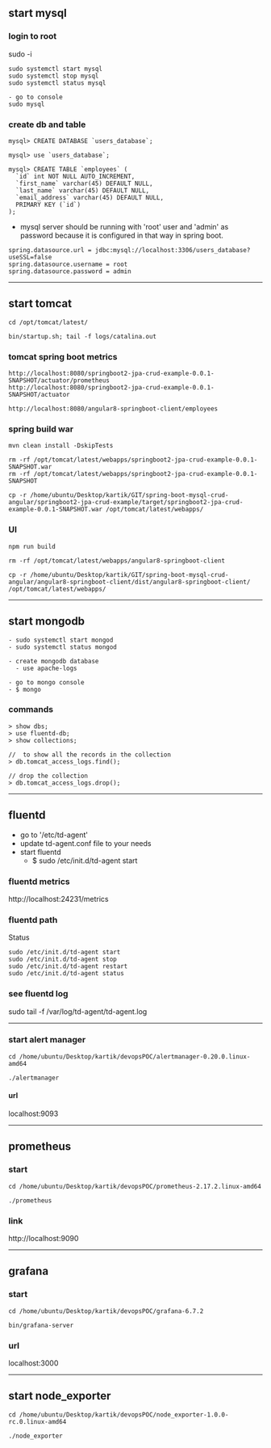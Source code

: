 

## start mysql

### login to root
sudo -i


```
sudo systemctl start mysql
sudo systemctl stop mysql
sudo systemctl status mysql

- go to console
sudo mysql
```

### create db and table
```
mysql> CREATE DATABASE `users_database`;

mysql> use `users_database`;

mysql> CREATE TABLE `employees` (
  `id` int NOT NULL AUTO_INCREMENT,
  `first_name` varchar(45) DEFAULT NULL,
  `last_name` varchar(45) DEFAULT NULL,
  `email_address` varchar(45) DEFAULT NULL,
  PRIMARY KEY (`id`)
);
```

- mysql server should be running with 'root' user and 'admin' as password because it is configured in that way in spring boot.

```
spring.datasource.url = jdbc:mysql://localhost:3306/users_database?useSSL=false
spring.datasource.username = root
spring.datasource.password = admin
```
---

## start tomcat
```
cd /opt/tomcat/latest/

bin/startup.sh; tail -f logs/catalina.out
```

### tomcat spring boot metrics

```
http://localhost:8080/springboot2-jpa-crud-example-0.0.1-SNAPSHOT/actuator/prometheus
http://localhost:8080/springboot2-jpa-crud-example-0.0.1-SNAPSHOT/actuator

http://localhost:8080/angular8-springboot-client/employees

```

### spring build war
```
mvn clean install -DskipTests 

rm -rf /opt/tomcat/latest/webapps/springboot2-jpa-crud-example-0.0.1-SNAPSHOT.war
rm -rf /opt/tomcat/latest/webapps/springboot2-jpa-crud-example-0.0.1-SNAPSHOT

cp -r /home/ubuntu/Desktop/kartik/GIT/spring-boot-mysql-crud-angular/springboot2-jpa-crud-example/target/springboot2-jpa-crud-example-0.0.1-SNAPSHOT.war /opt/tomcat/latest/webapps/
```

### UI
```
npm run build

rm -rf /opt/tomcat/latest/webapps/angular8-springboot-client

cp -r /home/ubuntu/Desktop/kartik/GIT/spring-boot-mysql-crud-angular/angular8-springboot-client/dist/angular8-springboot-client/ /opt/tomcat/latest/webapps/
```
---

## start mongodb
```
- sudo systemctl start mongod
- sudo systemctl status mongod

- create mongodb database
  - use apache-logs

- go to mongo console
- $ mongo
```

### commands
```
> show dbs;
> use fluentd-db;
> show collections;

//  to show all the records in the collection
> db.tomcat_access_logs.find();

// drop the collection
> db.tomcat_access_logs.drop();

```
---

## fluentd

- go to '/etc/td-agent'
- update td-agent.conf file to your needs
- start fluentd
  - $ sudo /etc/init.d/td-agent start

### fluentd metrics
http://localhost:24231/metrics

### fluentd path

Status
```
sudo /etc/init.d/td-agent start
sudo /etc/init.d/td-agent stop
sudo /etc/init.d/td-agent restart
sudo /etc/init.d/td-agent status
```

### see fluentd log
sudo tail -f /var/log/td-agent/td-agent.log 

---

### start alert manager
```
cd /home/ubuntu/Desktop/kartik/devopsPOC/alertmanager-0.20.0.linux-amd64

./alertmanager
```

#### url
localhost:9093

---

## prometheus

### start

```
cd /home/ubuntu/Desktop/kartik/devopsPOC/prometheus-2.17.2.linux-amd64

./prometheus
```

### link

http://localhost:9090

---

## grafana

### start
```
cd /home/ubuntu/Desktop/kartik/devopsPOC/grafana-6.7.2

bin/grafana-server
```

### url
localhost:3000

---


## start node_exporter

```
cd /home/ubuntu/Desktop/kartik/devopsPOC/node_exporter-1.0.0-rc.0.linux-amd64

./node_exporter
```
